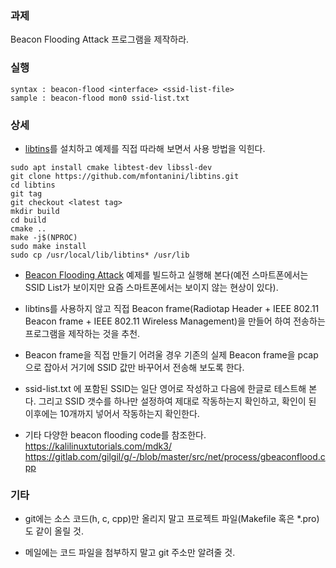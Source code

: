 ### 과제
Beacon Flooding Attack 프로그램을 제작하라.

### 실행
```
syntax : beacon-flood <interface> <ssid-list-file>
sample : beacon-flood mon0 ssid-list.txt
```

### 상세

* [libtins](http://libtins.github.io/)를 설치하고 예제를 직접 따라해 보면서 사용 방법을 익힌다.
```
sudo apt install cmake libtest-dev libssl-dev
git clone https://github.com/mfontanini/libtins.git
cd libtins
git tag
git checkout <latest tag>
mkdir build
cd build
cmake ..
make -j$(NPROC)
sudo make install
sudo cp /usr/local/lib/libtins* /usr/lib
```

* [Beacon Flooding Attack](https://gilgil.gitlab.io/2020/09/07/2.html) 예제를 빌드하고 실행해 본다(예전 스마트폰에서는 SSID List가 보이지만 요즘 스마트폰에서는 보이지 않는 현상이 있다).

* libtins를 사용하지 않고 직접 Beacon frame(Radiotap Header + IEEE 802.11 Beacon frame + IEEE 802.11 Wireless Management)을 만들어 하여 전송하는 프로그램을 제작하는 것을 추천.

* Beacon frame을 직접 만들기 어려울 경우 기존의 실제 Beacon frame을 pcap으로 잡아서 거기에 SSID 값만 바꾸어서 전송해 보도록 한다.

* ssid-list.txt 에 포함된 SSID는 일단 영어로 작성하고 다음에 한글로 테스트해 본다. 그리고 SSID 갯수를 하나만 설정하여 제대로 작동하는지 확인하고, 확인이 된 이후에는 10개까지 넣어서 작동하는지 확인한다.

* 기타 다양한 beacon flooding code를 참조한다.  
  https://kalilinuxtutorials.com/mdk3/
  https://gitlab.com/gilgil/g/-/blob/master/src/net/process/gbeaconflood.cpp

### 기타
* git에는 소스 코드(h, c, cpp)만 올리지 말고 프로젝트 파일(Makefile 혹은 *.pro)도 같이 올릴 것.

* 메일에는 코드 파일을 첨부하지 말고 git 주소만 알려줄 것.
